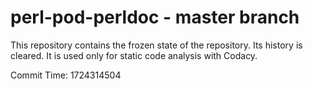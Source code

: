 # perl-pod-perldoc - master branch

This repository contains the frozen state of the repository.
Its history is cleared. It is used only for static code
analysis with Codacy.

Commit Time: 1724314504